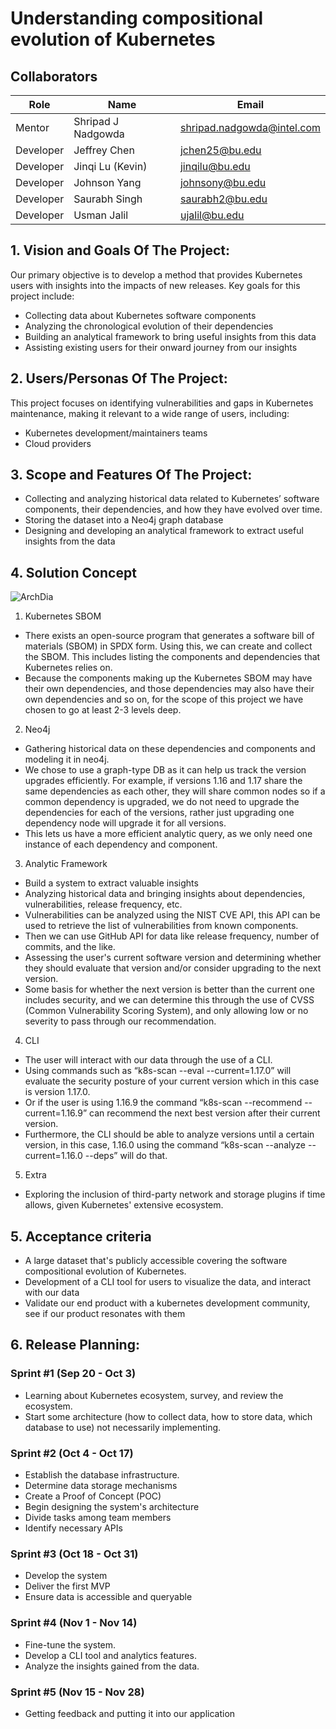# Understanding compositional evolution of Kubernetes

## Collaborators

| Role      | Name               | Email                      |
| --------- | ------------------ | -------------------------- |
| Mentor    | Shripad J Nadgowda | shripad.nadgowda@intel.com |
| Developer | Jeffrey Chen       | jchen25@bu.edu             |
| Developer | Jinqi Lu (Kevin)   | jinqilu@bu.edu             |
| Developer | Johnson Yang       | johnsony@bu.edu            |
| Developer | Saurabh Singh      | saurabh2@bu.edu            |
| Developer | Usman Jalil        | ujalil@bu.edu              |


## 1. Vision and Goals Of The Project: 
Our primary objective is to develop a method that provides Kubernetes users with insights into the impacts of new releases. Key goals for this project include:

- Collecting data about Kubernetes software components 
- Analyzing the chronological evolution of their dependencies
- Building an analytical framework to bring useful insights from this data
- Assisting existing users for their onward journey from our insights

## 2. Users/Personas Of The Project:
This project focuses on identifying vulnerabilities and gaps in Kubernetes maintenance, making it relevant to a wide range of users, including:

- Kubernetes development/maintainers teams
- Cloud providers

## 3. Scope and Features Of The Project:
- Collecting and analyzing historical data related to Kubernetes’ software components, their dependencies, and how they have evolved over time. 
- Storing the dataset into a Neo4j graph database
- Designing and developing an analytical framework to extract useful insights from the data

## 4. Solution Concept

![ArchDia](https://github.com/EC528-Fall-2023/Evolution-of-Kubernetes-/assets/76934261/2957ee0a-b79e-46e7-a885-23e3a87a5af1)

1. Kubernetes SBOM
- There exists an open-source program that generates a software bill of materials (SBOM) in SPDX form. Using this, we can create and collect the SBOM. This includes listing the components and dependencies that Kubernetes relies on.
- Because the components making up the Kubernetes SBOM may have their own dependencies, and those dependencies may also have their own dependencies and so on, for the scope of this project we have chosen to go at least 2-3 levels deep.

2. Neo4j
- Gathering historical data on these dependencies and components and modeling it in neo4j.
- We chose to use a graph-type DB as it can help us track the version upgrades efficiently. For example, if versions 1.16 and 1.17 share the same dependencies as each other, they will share common nodes so if a common dependency is upgraded, we do not need to upgrade the dependencies for each of the versions, rather just upgrading one dependency node will upgrade it for all versions. 
- This lets us have a more efficient analytic query, as we only need one instance of each dependency and component. 

3. Analytic Framework
- Build a system to extract valuable insights
- Analyzing historical data and bringing insights about dependencies, vulnerabilities, release frequency, etc.
- Vulnerabilities can be analyzed using the NIST CVE API, this API can be used to retrieve the list of vulnerabilities from known components.
- Then we can use GitHub API for data like release frequency, number of commits, and the like.
- Assessing the user's current software version and determining whether they should evaluate that version and/or consider upgrading to the next version.
- Some basis for whether the next version is better than the current one includes security, and we can determine this through the use of CVSS (Common Vulnerability Scoring System), and only allowing low or no severity to pass through our recommendation. 

4. CLI
- The user will interact with our data through the use of a CLI.
- Using commands such as “k8s-scan --eval --current=1.17.0” will evaluate the security posture of your current version which in this case is version 1.17.0.
- Or if the user is using 1.16.9 the command “k8s-scan --recommend --current=1.16.9” can recommend the next best version after their current version.
- Furthermore, the CLI should be able to analyze versions until a certain version, in this case, 1.16.0 using the command “k8s-scan --analyze --current=1.16.0 --deps” will do that. 

5. Extra
- Exploring the inclusion of third-party network and storage plugins if time allows, given Kubernetes' extensive ecosystem.


## 5. Acceptance criteria
- A large dataset that's publicly accessible covering the software compositional evolution of Kubernetes. 
- Development of a CLI tool for users to visualize the data, and interact with our data
- Validate our end product with a kubernetes development community, see if our product resonates with them

## 6. Release Planning:
### Sprint #1 (Sep 20 - Oct 3)
- Learning about Kubernetes ecosystem, survey, and review the ecosystem.
- Start some architecture (how to collect data, how to store data, which database to use) not necessarily implementing.

### Sprint #2 (Oct 4 - Oct 17)
- Establish the database infrastructure.
- Determine data storage mechanisms
- Create a Proof of Concept (POC)
- Begin designing the system's architecture
- Divide tasks among team members
- Identify necessary APIs

### Sprint #3 (Oct 18 - Oct 31)
- Develop the system 
- Deliver the first MVP
- Ensure data is accessible and queryable

### Sprint #4 (Nov 1 - Nov 14)
- Fine-tune the system.
- Develop a CLI tool and analytics features.
- Analyze the insights gained from the data.

### Sprint #5 (Nov 15 - Nov 28)
- Getting feedback and putting it into our application

